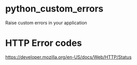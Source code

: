# python_custom_errors
Raise custom errors in your application

# HTTP Error codes

https://developer.mozilla.org/en-US/docs/Web/HTTP/Status


